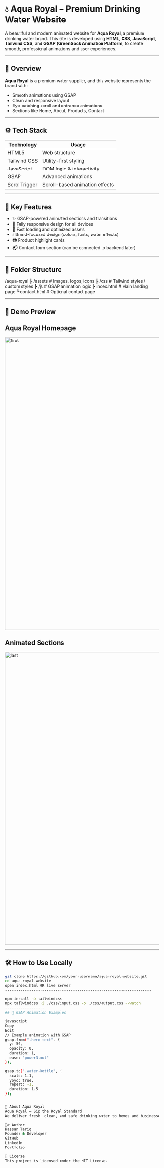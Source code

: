# 💧 Aqua Royal – Premium Drinking Water Website

A beautiful and modern animated website for **Aqua Royal**, a premium drinking water brand. This site is developed using **HTML**, **CSS**, **JavaScript**, **Tailwind CSS**, and **GSAP (GreenSock Animation Platform)** to create smooth, professional animations and user experiences.

---

## 🌟 Overview

**Aqua Royal** is a premium water supplier, and this website represents the brand with:
- Smooth animations using GSAP
- Clean and responsive layout
- Eye-catching scroll and entrance animations
- Sections like Home, About, Products, Contact

---

## ⚙️ Tech Stack

| Technology     | Usage                              |
|----------------|-------------------------------------|
| HTML5          | Web structure                       |
| Tailwind CSS   | Utility-first styling               |
| JavaScript     | DOM logic & interactivity           |
| GSAP           | Advanced animations                 |
| ScrollTrigger  | Scroll-based animation effects      |

---

## 🎯 Key Features

- ✨ GSAP-powered animated sections and transitions
- 📱 Fully responsive design for all devices
- 🚀 Fast loading and optimized assets
- 💧 Brand-focused design (colors, fonts, water effects)
- 📷 Product highlight cards
- 📬 Contact form section (can be connected to backend later)

---

## 📁 Folder Structure

/aqua-royal
┣ /assets # Images, logos, icons
┣ /css # Tailwind styles / custom styles
┣ /js # GSAP animation logic
┣ index.html # Main landing page
┗ contact.html # Optional contact page


---

## 📸 Demo Preview


## Aqua Royal Homepage
<img width="959" alt="first" src="https://github.com/user-attachments/assets/46c1eb4f-0068-41bb-a64e-bcf3e76e96ae" />

## Animated Sections
<img width="959" alt="last" src="https://github.com/user-attachments/assets/a3a00e22-95f1-49fa-a229-1f94f1189969" />


---

## 🛠️ How to Use Locally

```bash
git clone https://github.com/your-username/aqua-royal-website.git
cd aqua-royal-website
open index.html OR live server
-------------------------------------------------------------------

npm install -D tailwindcss
npx tailwindcss -i ./css/input.css -o ./css/output.css --watch
------------------
## 🔄 GSAP Animation Examples

javascript
Copy
Edit
// Example animation with GSAP
gsap.from(".hero-text", {
  y: 50,
  opacity: 0,
  duration: 1,
  ease: "power3.out"
});

gsap.to(".water-bottle", {
  scale: 1.1,
  yoyo: true,
  repeat: -1,
  duration: 1.5
});


💼 About Aqua Royal
Aqua Royal – Sip the Royal Standard
We deliver fresh, clean, and safe drinking water to homes and businesses. Our brand focuses on trust, health, and quality.

🙋‍♂️ Author
Hassan Tariq
Founder & Developer
GitHub
LinkedIn
Portfolio

📄 License
This project is licensed under the MIT License.

